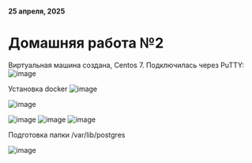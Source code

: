 #### 25 апреля, 2025
# Домашняя работа №2

Виртуальная машина создана, Centos 7. Подключилась через PuTTY:
![image](https://github.com/user-attachments/assets/d8f0e0d7-36ec-45ba-ab5d-a8b8c3d49563)

Установка docker
![image](https://github.com/user-attachments/assets/ad7856a2-8f6e-452f-976d-d230227e94d6)

![image](https://github.com/user-attachments/assets/5756d9d9-c8d1-46c1-90e0-045037843236)

![image](https://github.com/user-attachments/assets/545ecc5c-5bad-4a17-92a0-fc7756705ade)
![image](https://github.com/user-attachments/assets/9bcac5e5-74e8-467d-99f1-ba2abea52eeb)
![image](https://github.com/user-attachments/assets/79c21594-502b-4251-9e38-cd6395ea4146)


Подготовка папки /var/lib/postgres

![image](https://github.com/user-attachments/assets/1e3ebd69-89ce-420e-979f-63ddee201077)

